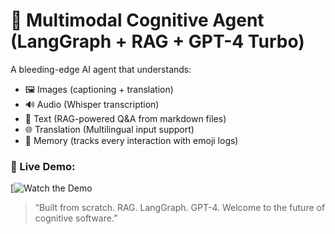 # 🧠 Multimodal Cognitive Agent (LangGraph + RAG + GPT-4 Turbo)

A bleeding-edge AI agent that understands:
- 🖼️ Images (captioning + translation)
- 🔊 Audio (Whisper transcription)
- 🧠 Text (RAG-powered Q&A from markdown files)
- 🌐 Translation (Multilingual input support)
- 📝 Memory (tracks every interaction with emoji logs)

### 🚀 Live Demo:
[![Watch the Demo](https://www.loom.com/share/69de28e1f2ea43f698225334610d7692?sid=9127c3cc-a040-425c-bd44-bea93260aae0)

> “Built from scratch. RAG. LangGraph. GPT-4. Welcome to the future of cognitive software.”
